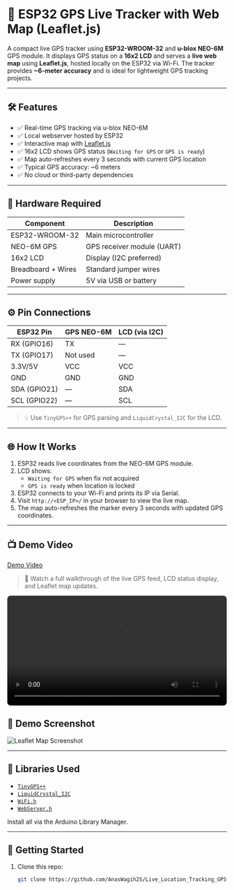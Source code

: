 # 🚀 ESP32 GPS Live Tracker with Web Map (Leaflet.js)

A compact live GPS tracker using **ESP32-WROOM-32** and **u-blox NEO-6M** GPS module. It displays GPS status on a **16x2 LCD** and serves a **live web map** using **Leaflet.js**, hosted locally on the ESP32 via Wi-Fi. The tracker provides **~6-meter accuracy** and is ideal for lightweight GPS tracking projects.

---

## 🛠️ Features

- ✅ Real-time GPS tracking via u-blox NEO-6M
- ✅ Local webserver hosted by ESP32
- ✅ Interactive map with [Leaflet.js](https://leafletjs.com)
- ✅ 16x2 LCD shows GPS status (`Waiting for GPS` or `GPS is ready`)
- ✅ Map auto-refreshes every 3 seconds with current GPS location
- ✅ Typical GPS accuracy: ~6 meters
- ✅ No cloud or third-party dependencies

---

## 🔌 Hardware Required

| Component         | Description                     |
|------------------|---------------------------------|
| ESP32-WROOM-32    | Main microcontroller             |
| NEO-6M GPS       | GPS receiver module (UART)       |
| 16x2 LCD         | Display (I2C preferred)           |
| Breadboard + Wires | Standard jumper wires           |
| Power supply     | 5V via USB or battery             |

---

## ⚙️ Pin Connections

| ESP32 Pin | GPS NEO-6M | LCD (via I2C) |
|-----------|------------|---------------|
| RX (GPIO16) | TX         | —             |
| TX (GPIO17) | Not used   | —             |
| 3.3V/5V     | VCC        | VCC           |
| GND         | GND        | GND           |
| SDA (GPIO21) | —         | SDA           |
| SCL (GPIO22) | —         | SCL           |

> 💡 Use `TinyGPS++` for GPS parsing and `LiquidCrystal_I2C` for the LCD.

---

## 🌐 How It Works

1. ESP32 reads live coordinates from the NEO-6M GPS module.
2. LCD shows:
   - `Waiting for GPS` when fix not acquired
   - `GPS is ready` when location is locked
3. ESP32 connects to your Wi-Fi and prints its IP via Serial.
4. Visit `http://<ESP_IP>/` in your browser to view the live map.
5. The map auto-refreshes the marker every 3 seconds with updated GPS coordinates.
   

---


## 📺 Demo Video

[Demo Video](https://github.com/AnasWagih25/Live_LocationTracking__GPS/blob/main/assets/Demo.mp4)

> 🎥 Watch a full walkthrough of the live GPS feed, LCD status display, and Leaflet map updates.

<video src="assets/demo.mp4" controls style="width:100%; max-width:600px; border-radius:8px;"></video>


## 📸 Demo Screenshot

![Leaflet Map Screenshot](https://github.com/AnasWagih25/Live_Location_Tracking_GPS/blob/main/Location%20.jpg)

---

## 🔧 Libraries Used

- [`TinyGPS++`](https://github.com/mikalhart/TinyGPSPlus)
- [`LiquidCrystal_I2C`](https://github.com/johnrickman/LiquidCrystal_I2C)
- [`WiFi.h`](https://www.arduino.cc/en/Reference/WiFi)
- [`WebServer.h`](https://github.com/espressif/arduino-esp32)

Install all via the Arduino Library Manager.

---

## 🚀 Getting Started

1. Clone this repo:
   ```bash
   git clone https://github.com/AnasWagih25/Live_Location_Tracking_GPS.git
